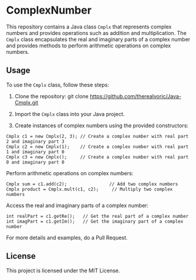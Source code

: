 # ComplexNumber

This repository contains a Java class `Cmplx` that represents complex numbers and provides operations such as addition and multiplication. The `Cmplx` class encapsulates the real and imaginary parts of a complex number and provides methods to perform arithmetic operations on complex numbers.

## Usage

To use the `Cmplx` class, follow these steps:

1. Clone the repository:
git clone https://github.com/therealvoric/Java-Cmplx.git

2. Import the `Cmplx` class into your Java project.

3. Create instances of complex numbers using the provided constructors:
```
Cmplx c1 = new Cmplx(2, 3); // Create a complex number with real part 2 and imaginary part 3
Cmplx c2 = new Cmplx(1);    // Create a complex number with real part 1 and imaginary part 0
Cmplx c3 = new Cmplx();     // Create a complex number with real part 0 and imaginary part 0
``` 
Perform arithmetic operations on complex numbers:


```
Cmplx sum = c1.add(c2);                // Add two complex numbers
Cmplx product = Cmplx.mult(c1, c2);     // Multiply two complex numbers
```
Access the real and imaginary parts of a complex number:

```
int realPart = c1.getRe();   // Get the real part of a complex number
int imagPart = c1.getIm();   // Get the imaginary part of a complex number
``` 
For more details and examples, do a Pull Request.

## License
This project is licensed under the MIT License.
